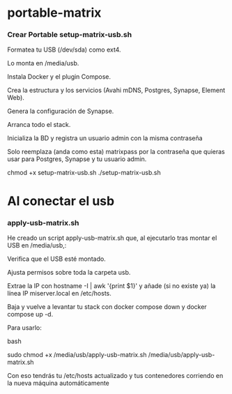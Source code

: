 # portable-matrix
### Crear Portable setup-matrix-usb.sh
Formatea tu USB (/dev/sda) como ext4.

Lo monta en /media/usb.

Instala Docker y el plugin Compose.

Crea la estructura y los servicios (Avahi mDNS, Postgres, Synapse, Element Web).

Genera la configuración de Synapse.

Arranca todo el stack.

Inicializa la BD y registra un usuario admin con la misma contraseña

Solo reemplaza (anda como esta) matrixpass por la contraseña que quieras usar para Postgres, Synapse y tu usuario admin.

chmod +x setup-matrix-usb.sh
./setup-matrix-usb.sh






# Al conectar el usb
### apply-usb-matrix.sh

He creado un script apply-usb-matrix.sh que, al ejecutarlo tras montar el USB en /media/usb,:

Verifica que el USB esté montado.

Ajusta permisos sobre toda la carpeta usb.

Extrae la IP con hostname -I | awk '{print $1}' y añade (si no existe ya) la línea IP miserver.local en /etc/hosts.

Baja y vuelve a levantar tu stack con docker compose down y docker compose up -d.

Para usarlo:

bash

sudo chmod +x /media/usb/apply-usb-matrix.sh
/media/usb/apply-usb-matrix.sh

Con eso tendrás tu /etc/hosts actualizado y tus contenedores corriendo en la nueva máquina automáticamente
